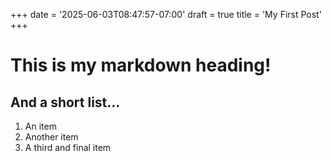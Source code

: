 +++
date = '2025-06-03T08:47:57-07:00'
draft = true
title = 'My First Post'
+++

# This is my markdown heading!

## And a short list...
1.  An item
2.  Another item
3.  A third and final item
